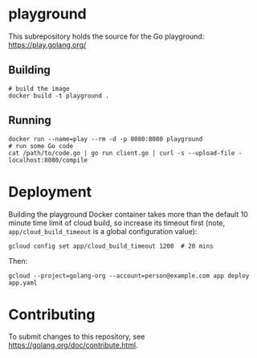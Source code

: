 # playground

This subrepository holds the source for the Go playground:
https://play.golang.org/

## Building

```
# build the image
docker build -t playground .
```

## Running

```
docker run --name=play --rm -d -p 8080:8080 playground
# run some Go code
cat /path/to/code.go | go run client.go | curl -s --upload-file - localhost:8080/compile
```

# Deployment

Building the playground Docker container takes more than the default 10 minute time limit of cloud build, so increase its timeout first (note, `app/cloud_build_timeout` is a global configuration value):

```
gcloud config set app/cloud_build_timeout 1200  # 20 mins
```

Then:

```
gcloud --project=golang-org --account=person@example.com app deploy app.yaml
```

# Contributing

To submit changes to this repository, see
https://golang.org/doc/contribute.html.
